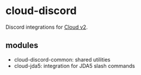 # cloud-discord

Discord integrations for [Cloud v2](https://github.com/incendo/cloud).

## modules

- cloud-discord-common: shared utilities
- cloud-jda5: integration for JDA5 slash commands
